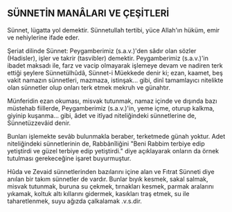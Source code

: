 ## SÜNNETİN MANÂLARI VE ÇEŞİTLERİ

Sünnet, lügatta yol demektir. Sünnetullah ter­tibi, yüce Allah'ın hüküm, emir ve nehiylerine ifade eder.

Şeriat dilinde Sünnet: Peygamberimiz (s.a.v.)'den sâdır olan sözler (Hadisler), işler ve takrir (tasvibler) demektir. Peygamberimiz (s.a.v.)'in ibadet maksadı ile, farz ve vacip olmayarak iş­lemeye devam ve nadiren terk ettiği şeylere Sünnetülhûdâ, Sünnet-i Müekkede denir ki; ezan, kaamet, beş vakit namazın sünnetleri, mazmaza, istinşak... gibi, dinî tamamlayıcı nitelikte olan sün­netler olup onları terk etmek mekruh ve günah­tır.

Münferidin ezan okuması, misvak tutunmak, namaz içinde ve dışında bazı müstehab fiillerde, Peygamberimiz (s.a.v.)'in, yeme içme, oturup kalk­ma, giyinip kuşanma... gibi, âdet ve itîyad nite­liğindeki sünnetlerine de, Sünnetüzzevâid denir.

Bunları işlemekte sevâb bulunmakla beraber, terketmede günah yoktur. Adet niteliğindeki sün­netlerinin de, Rabbânîliğini "Beni Rabbim terbi­ye edip yetiştirdi ve güzel terbiye edip yetiştirdi." diye açıklayarak onların da örnek tutulması ge­rekeceğine işaret buyurmuştur.

Hûda ve Zevaid sünnetlerinden bazılarını içi­ne alan ve Fıtrat Sünneti diye anılan bir takım sünnetler de vardır. Bunlar bıyık kesmek, sakal salmak, misvak tutunmak, buruna su çekmek, tır­nakları kesmek, parmak aralarını yıkamak, kol­tuk altı kıllarını gidermek, kasıkları traş etmek, su ile taharetlenmek, suyu ağızda çalkalamak .v.s.dir.
